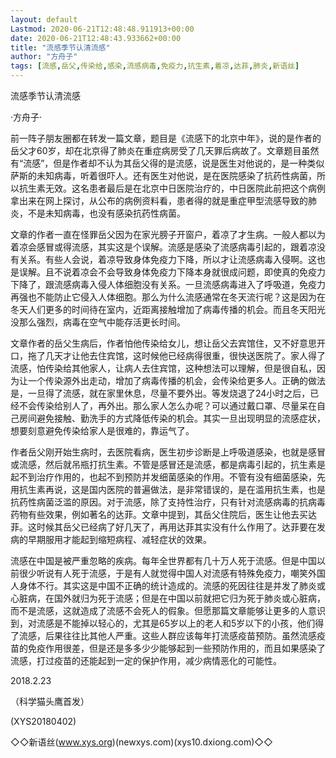 ```yaml
---
layout: default
Lastmod: 2020-06-21T12:48:48.911913+00:00
date: 2020-06-21T12:48:43.933662+00:00
title: "流感季节认清流感"
author: "方舟子"
tags: [流感,岳父,传染给,感染,流感病毒,免疫力,抗生素,着凉,达菲,肺炎,新语丝]
---
```


流感季节认清流感

·方舟子·

前一阵子朋友圈都在转发一篇文章，题目是《流感下的北京中年》，说的是作者的岳父才60岁，却在北京得了肺炎在重症病房受了几天罪后病故了。文章题目虽然有“流感”，但是作者却不认为其岳父得的是流感，说是医生对他说的，是一种类似萨斯的未知病毒，听着很吓人。还有医生对他说，是在医院感染了抗药性病菌，所以抗生素无效。这名患者最后是在北京中日医院治疗的，中日医院此前把这个病例拿出来在网上探讨，从公布的病例资料看，患者得的就是重症甲型流感导致的肺炎，不是未知病毒，也没有感染抗药性病菌。

文章的作者一直在怪罪岳父因为在家光膀子开窗户，着凉了才生病。一般人都以为着凉会感冒或得流感，其实这是个误解。流感是感染了流感病毒引起的，跟着凉没有关系。有些人会说，着凉导致身体免疫力下降，所以才让流感病毒入侵啊。这也是误解。且不说着凉会不会导致身体免疫力下降本身就很成问题，即使真的免疫力下降了，跟流感病毒入侵人体细胞没有关系。一旦流感病毒进入了呼吸道，免疫力再强也不能防止它侵入人体细胞。那么为什么流感通常在冬天流行呢？这是因为在冬天人们更多的时间待在室内，近距离接触增加了病毒传播的机会。而且冬天阳光没那么强烈，病毒在空气中能存活更长时间。

文章作者的岳父生病后，作者怕他传染给女儿，想让岳父去宾馆住，又不好意思开口，拖了几天才让他去住宾馆，这时候他已经病得很重，很快送医院了。家人得了流感，怕传染给其他家人，让病人去住宾馆，这种想法可以理解，但是很自私，因为让一个传染源外出走动，增加了病毒传播的机会，会传染给更多人。正确的做法是，一旦得了流感，就在家里休息，尽量不要外出。等发烧退了24小时之后，已经不会传染给别人了，再外出。那么家人怎么办呢？可以通过戴口罩、尽量呆在自己房间避免接触、勤洗手的方式降低传染的机会。其实一旦出现明显的流感症状，想要刻意避免传染给家人是很难的，靠运气了。

作者岳父刚开始生病时，去医院看病，医生初步诊断是上呼吸道感染，也就是感冒或流感，然后就吊瓶打抗生素。不管是感冒还是流感，都是病毒引起的，抗生素是起不到治疗作用的，也起不到预防并发细菌感染的作用。不管有没有细菌感染，先用抗生素再说，这是国内医院的普遍做法，是非常错误的，是在滥用抗生素，也是抗药性病菌泛滥的原因。对于流感，除了支持性治疗，只有针对流感病毒的抗病毒药物有些效果，例如著名的达菲。文章中提到，其岳父住院后，医生让他去买达菲。这时候其岳父已经病了好几天了，再用达菲其实没有什么作用了。达菲要在发病的早期服用才能起到缩短病程、减轻症状的效果。

流感在中国是被严重忽略的疾病。每年全世界都有几十万人死于流感。但是中国以前很少听说有人死于流感，于是有人就觉得中国人对流感有特殊免疫力，嘲笑外国人身体不行。其实这是中国不正确的统计造成的。流感的死因往往是并发了肺炎或心脏病，在国外就归为死于流感；但是在中国以前就把它归为死于肺炎或心脏病，而不是流感，这就造成了流感不会死人的假象。但愿那篇文章能够让更多的人意识到，对流感是不能掉以轻心的，尤其是65岁以上的老人和5岁以下的小孩，他们得了流感，后果往往比其他人严重。这些人群应该每年打流感疫苗预防。虽然流感疫苗的免疫作用很差，但是还是多多少少能够起到一些预防作用的，而且如果感染了流感，打过疫苗的还能起到一定的保护作用，减少病情恶化的可能性。

2018.2.23

（科学猫头鹰首发）

(XYS20180402)

◇◇新语丝(www.xys.org)(newxys.com)(xys10.dxiong.com)◇◇


